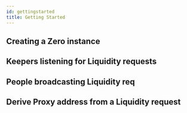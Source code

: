 ```yaml
---
id: gettingstarted
title: Getting Started
---
```


<!-- This is a link to [another document.](doc3.md) -->
<!-- This is a link to an [external page.](http://www.example.com) -->


## Creating a Zero instance
## Keepers listening for Liquidity requests
## People broadcasting Liquidity req
## Derive Proxy address from a Liquidity request